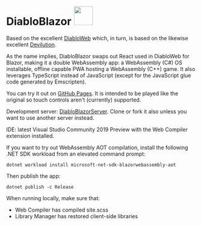 # DiabloBlazor <img src="https://devblogs.microsoft.com/aspnet/wp-content/uploads/sites/16/2019/04/BrandBlazor_nohalo_1000x.png" width="50" height="50" />

Based on the excellent [DiabloWeb](https://github.com/d07RiV/diabloweb) which, in turn, is based on the likewise excellent [Devilution](https://github.com/diasurgical/devilution).

As the name implies, DiabloBlazor swaps out React used in DiabloWeb for Blazor, making it a double WebAssembly app: a WebAssembly (C#) OS installable, offline capable PWA hosting a WebAssembly (C++) game. It also leverages TypeScript instead of JavaScript (except for the JavaScript glue code generated by Emscripten).

You can try it out on [GitHub Pages](https://n-stefan.github.io/diabloblazor). It is intended to be played like the original so touch controls aren't (currently) supported.

Development server: [DiabloBlazorServer](https://github.com/n-stefan/diabloblazorserver). Clone or fork it also unless you want to use another server instead.

IDE: latest Visual Studio Community 2019 Preview with the Web Compiler extension installed.

If you want to try out WebAssembly AOT compilation, install the following .NET SDK workload from an elevated command prompt:

`dotnet workload install microsoft-net-sdk-blazorwebassembly-aot`

Then publish the app:

`dotnet publish -c Release`

When running locally, make sure that:
- Web Compiler has compiled site.scss
- Library Manager has restored client-side libraries
